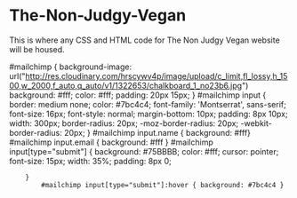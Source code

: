 # The-Non-Judgy-Vegan
This is where any CSS and HTML code for The Non Judgy Vegan website will be housed.

#mailchimp {
	background-image: url("http://res.cloudinary.com/hrscywv4p/image/upload/c_limit,fl_lossy,h_1500,w_2000,f_auto,q_auto/v1/1322653/chalkboard_1_no23b6.jpg")
    background: #fff;
	color: #fff;
	padding: 20px 15px;
}
	#mailchimp input {
		 border: medium none;
    color: #7bc4c4;
    font-family: 'Montserrat', sans-serif;
    font-size: 16px;
    font-style: normal;
    margin-bottom: 10px;
    padding: 8px 10px;
    width: 300px;
		border-radius: 20px;
		-moz-border-radius: 20px;
		-webkit-border-radius: 20px;
	}
		#mailchimp input.name { background: #fff}
        #mailchimp input.email { background: #fff }
		#mailchimp input[type="submit"] {
			background: #75BBBB;
			color: #fff;
			cursor: pointer;
			font-size: 15px;
			width: 35%;
			padding: 8px 0;

		}
			#mailchimp input[type="submit"]:hover { background: #7bc4c4 }
